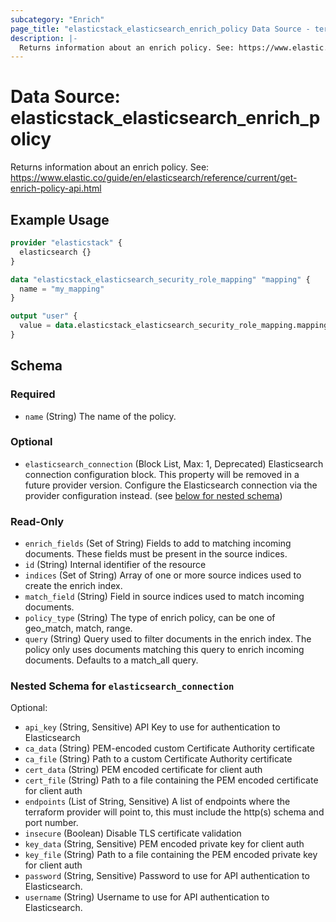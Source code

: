 ```yaml
---
subcategory: "Enrich"
page_title: "elasticstack_elasticsearch_enrich_policy Data Source - terraform-provider-elasticstack"
description: |-
  Returns information about an enrich policy. See: https://www.elastic.co/guide/en/elasticsearch/reference/current/get-enrich-policy-api.html
---
```


# Data Source: elasticstack_elasticsearch_enrich_policy

Returns information about an enrich policy. See: https://www.elastic.co/guide/en/elasticsearch/reference/current/get-enrich-policy-api.html

## Example Usage

```terraform
provider "elasticstack" {
  elasticsearch {}
}

data "elasticstack_elasticsearch_security_role_mapping" "mapping" {
  name = "my_mapping"
}

output "user" {
  value = data.elasticstack_elasticsearch_security_role_mapping.mapping.name
}
```

<!-- schema generated by tfplugindocs -->
## Schema

### Required

- `name` (String) The name of the policy.

### Optional

- `elasticsearch_connection` (Block List, Max: 1, Deprecated) Elasticsearch connection configuration block. This property will be removed in a future provider version. Configure the Elasticsearch connection via the provider configuration instead. (see [below for nested schema](#nestedblock--elasticsearch_connection))

### Read-Only

- `enrich_fields` (Set of String) Fields to add to matching incoming documents. These fields must be present in the source indices.
- `id` (String) Internal identifier of the resource
- `indices` (Set of String) Array of one or more source indices used to create the enrich index.
- `match_field` (String) Field in source indices used to match incoming documents.
- `policy_type` (String) The type of enrich policy, can be one of geo_match, match, range.
- `query` (String) Query used to filter documents in the enrich index. The policy only uses documents matching this query to enrich incoming documents. Defaults to a match_all query.

<a id="nestedblock--elasticsearch_connection"></a>
### Nested Schema for `elasticsearch_connection`

Optional:

- `api_key` (String, Sensitive) API Key to use for authentication to Elasticsearch
- `ca_data` (String) PEM-encoded custom Certificate Authority certificate
- `ca_file` (String) Path to a custom Certificate Authority certificate
- `cert_data` (String) PEM encoded certificate for client auth
- `cert_file` (String) Path to a file containing the PEM encoded certificate for client auth
- `endpoints` (List of String, Sensitive) A list of endpoints where the terraform provider will point to, this must include the http(s) schema and port number.
- `insecure` (Boolean) Disable TLS certificate validation
- `key_data` (String, Sensitive) PEM encoded private key for client auth
- `key_file` (String) Path to a file containing the PEM encoded private key for client auth
- `password` (String, Sensitive) Password to use for API authentication to Elasticsearch.
- `username` (String) Username to use for API authentication to Elasticsearch.
